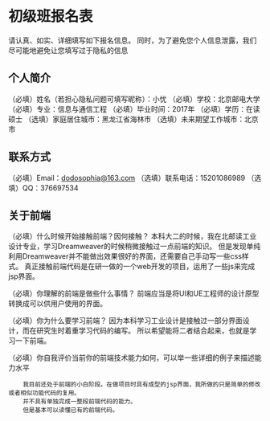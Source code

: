 ﻿# 初级班报名表

请认真、如实、详细填写如下报名信息。
同时，为了避免您个人信息泄露，我们尽可能地避免让您填写过于隐私的信息

## 个人简介

（必填）姓名（若担心隐私问题可填写昵称）：小忧
（必填）学校：北京邮电大学
（必填）专业：信息与通信工程
（必填）毕业时间：2017年
（必填）学历：在读硕士
（选填）家庭居住城市：黑龙江省海林市
（选填）未来期望工作城市：北京市

## 联系方式

（必填）Email：dodosophia@163.com
（选填）联系电话：15201086989
（选填）QQ：376697534

## 关于前端

（必填）什么时候开始接触前端？因何接触？
        本科大二的时候，我在北邮读工业设计专业，学习Dreamweaver的时候稍微接触过一点前端的知识。
        但是发现单纯利用Dreamweaver并不能做出效果很好的界面，还需要自己手动写一些css样式。
        真正接触前端代码是在研一做的一个web开发的项目，运用了一些js来完成jsp界面。

（必填）你理解的前端是做些什么事情？
        前端应当是将UI和UE工程师的设计原型转换成可以供用户使用的界面。

（必填）你为什么要学习前端？
        因为本科学习工业设计是接触过一部分界面设计，而在研究生时着重学习代码的编写。
        所以希望能将二者结合起来，也就是学习一下前端。

（必填）你自我评价当前你的前端技术能力如何，可以举一些详细的例子来描述能力水平

        我目前还处于前端的小白阶段。在做项目时具有成型的jsp界面，我所做的只是简单的修改或者相似功能代码的复用。
        并不具有单独完成一整段前端代码的能力。
        但是基本可以读懂已有的前端代码。